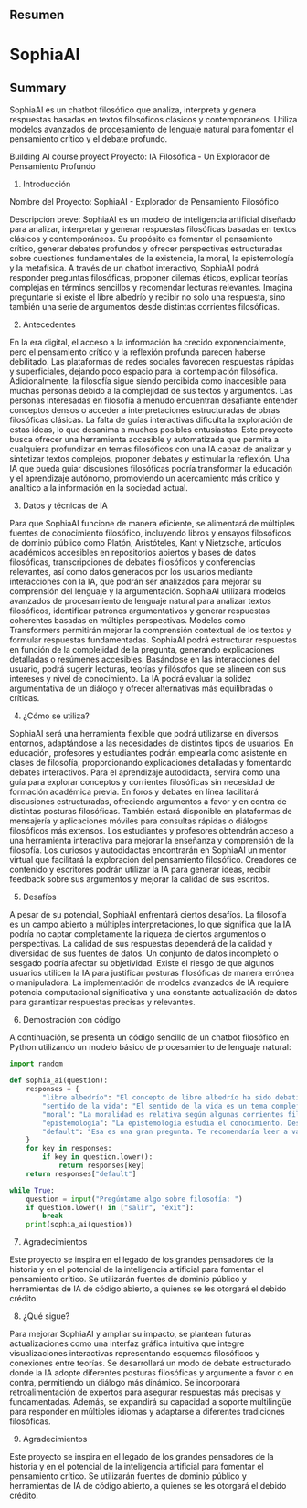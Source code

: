 ## Resumen
# SophiaAI
## Summary  
SophiaAI es un chatbot filosófico que analiza, interpreta y genera respuestas basadas en textos filosóficos clásicos y contemporáneos. Utiliza modelos avanzados de procesamiento de lenguaje natural para fomentar el pensamiento crítico y el debate profundo.  

Building AI course proyect
Proyecto: IA Filosófica - Un Explorador de Pensamiento Profundo

1. Introducción

Nombre del Proyecto: SophiaAI - Explorador de Pensamiento Filosófico

Descripción breve:
SophiaAI es un modelo de inteligencia artificial diseñado para analizar, interpretar y generar respuestas filosóficas basadas en textos clásicos y contemporáneos. Su propósito es fomentar el pensamiento crítico, generar debates profundos y ofrecer perspectivas estructuradas sobre cuestiones fundamentales de la existencia, la moral, la epistemología y la metafísica. A través de un chatbot interactivo, SophiaAI podrá responder preguntas filosóficas, proponer dilemas éticos, explicar teorías complejas en términos sencillos y recomendar lecturas relevantes. Imagina preguntarle si existe el libre albedrío y recibir no solo una respuesta, sino también una serie de argumentos desde distintas corrientes filosóficas.

2. Antecedentes

En la era digital, el acceso a la información ha crecido exponencialmente, pero el pensamiento crítico y la reflexión profunda parecen haberse debilitado. Las plataformas de redes sociales favorecen respuestas rápidas y superficiales, dejando poco espacio para la contemplación filosófica. Adicionalmente, la filosofía sigue siendo percibida como inaccesible para muchas personas debido a la complejidad de sus textos y argumentos. Las personas interesadas en filosofía a menudo encuentran desafiante entender conceptos densos o acceder a interpretaciones estructuradas de obras filosóficas clásicas. La falta de guías interactivas dificulta la exploración de estas ideas, lo que desanima a muchos posibles entusiastas. Este proyecto busca ofrecer una herramienta accesible y automatizada que permita a cualquiera profundizar en temas filosóficos con una IA capaz de analizar y sintetizar textos complejos, proponer debates y estimular la reflexión. Una IA que pueda guiar discusiones filosóficas podría transformar la educación y el aprendizaje autónomo, promoviendo un acercamiento más crítico y analítico a la información en la sociedad actual.

3. Datos y técnicas de IA

Para que SophiaAI funcione de manera eficiente, se alimentará de múltiples fuentes de conocimiento filosófico, incluyendo libros y ensayos filosóficos de dominio público como Platón, Aristóteles, Kant y Nietzsche, artículos académicos accesibles en repositorios abiertos y bases de datos filosóficas, transcripciones de debates filosóficos y conferencias relevantes, así como datos generados por los usuarios mediante interacciones con la IA, que podrán ser analizados para mejorar su comprensión del lenguaje y la argumentación. SophiaAI utilizará modelos avanzados de procesamiento de lenguaje natural para analizar textos filosóficos, identificar patrones argumentativos y generar respuestas coherentes basadas en múltiples perspectivas. Modelos como Transformers permitirán mejorar la comprensión contextual de los textos y formular respuestas fundamentadas. SophiaAI podrá estructurar respuestas en función de la complejidad de la pregunta, generando explicaciones detalladas o resúmenes accesibles. Basándose en las interacciones del usuario, podrá sugerir lecturas, teorías y filósofos que se alineen con sus intereses y nivel de conocimiento. La IA podrá evaluar la solidez argumentativa de un diálogo y ofrecer alternativas más equilibradas o críticas.

4. ¿Cómo se utiliza?

SophiaAI será una herramienta flexible que podrá utilizarse en diversos entornos, adaptándose a las necesidades de distintos tipos de usuarios. En educación, profesores y estudiantes podrán emplearla como asistente en clases de filosofía, proporcionando explicaciones detalladas y fomentando debates interactivos. Para el aprendizaje autodidacta, servirá como una guía para explorar conceptos y corrientes filosóficas sin necesidad de formación académica previa. En foros y debates en línea facilitará discusiones estructuradas, ofreciendo argumentos a favor y en contra de distintas posturas filosóficas. También estará disponible en plataformas de mensajería y aplicaciones móviles para consultas rápidas o diálogos filosóficos más extensos. Los estudiantes y profesores obtendrán acceso a una herramienta interactiva para mejorar la enseñanza y comprensión de la filosofía. Los curiosos y autodidactas encontrarán en SophiaAI un mentor virtual que facilitará la exploración del pensamiento filosófico. Creadores de contenido y escritores podrán utilizar la IA para generar ideas, recibir feedback sobre sus argumentos y mejorar la calidad de sus escritos.

5. Desafíos

A pesar de su potencial, SophiaAI enfrentará ciertos desafíos. La filosofía es un campo abierto a múltiples interpretaciones, lo que significa que la IA podría no captar completamente la riqueza de ciertos argumentos o perspectivas. La calidad de sus respuestas dependerá de la calidad y diversidad de sus fuentes de datos. Un conjunto de datos incompleto o sesgado podría afectar su objetividad. Existe el riesgo de que algunos usuarios utilicen la IA para justificar posturas filosóficas de manera errónea o manipuladora. La implementación de modelos avanzados de IA requiere potencia computacional significativa y una constante actualización de datos para garantizar respuestas precisas y relevantes.

6. Demostración con código

A continuación, se presenta un código sencillo de un chatbot filosófico en Python utilizando un modelo básico de procesamiento de lenguaje natural:

```python
import random

def sophia_ai(question):
    responses = {
        "libre albedrío": "El concepto de libre albedrío ha sido debatido por siglos. Platón y Aristóteles lo apoyaban, pero deterministas como Spinoza lo niegan.",
        "sentido de la vida": "El sentido de la vida es un tema complejo. Para Sartre, lo creamos nosotros mismos; para Nietzsche, es una afirmación de la voluntad de poder.",
        "moral": "La moralidad es relativa según algunas corrientes filosóficas, mientras que otras defienden principios universales como el imperativo categórico de Kant.",
        "epistemología": "La epistemología estudia el conocimiento. Descartes buscaba certeza absoluta, mientras que Hume argumentaba por el escepticismo.",
        "default": "Esa es una gran pregunta. Te recomendaría leer a varios filósofos para tener una perspectiva más amplia."
    }
    for key in responses:
        if key in question.lower():
            return responses[key]
    return responses["default"]

while True:
    question = input("Pregúntame algo sobre filosofía: ")
    if question.lower() in ["salir", "exit"]:
        break
    print(sophia_ai(question))
```

7. Agradecimientos

Este proyecto se inspira en el legado de los grandes pensadores de la historia y en el potencial de la inteligencia artificial para fomentar el pensamiento crítico. Se utilizarán fuentes de dominio público y herramientas de IA de código abierto, a quienes se les otorgará el debido crédito.

8. ¿Qué sigue?

Para mejorar SophiaAI y ampliar su impacto, se plantean futuras actualizaciones como una interfaz gráfica intuitiva que integre visualizaciones interactivas representando esquemas filosóficos y conexiones entre teorías. Se desarrollará un modo de debate estructurado donde la IA adopte diferentes posturas filosóficas y argumente a favor o en contra, permitiendo un diálogo más dinámico. Se incorporará retroalimentación de expertos para asegurar respuestas más precisas y fundamentadas. Además, se expandirá su capacidad a soporte multilingüe para responder en múltiples idiomas y adaptarse a diferentes tradiciones filosóficas.

9. Agradecimientos

Este proyecto se inspira en el legado de los grandes pensadores de la historia y en el potencial de la inteligencia artificial para fomentar el pensamiento crítico. Se utilizarán fuentes de dominio público y herramientas de IA de código abierto, a quienes se les otorgará el debido crédito.

